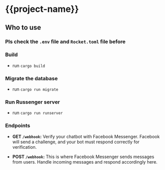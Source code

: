 # {{project-name}}

## Who to use

### Pls check the `.env` file and `Rocket.toml` file before

### Build
* run `cargo build`

### Migrate the database
* run `cargo run migrate`

### Run Russenger server
* run `cargo run runserver`

### Endpoints

- **GET `/webhook`:** Verify your chatbot with Facebook Messenger. Facebook will send a challenge, and your bot must
  respond correctly for verification.

- **POST `/webhook`:** This is where Facebook Messenger sends messages from users. Handle incoming messages and respond
  accordingly here.
